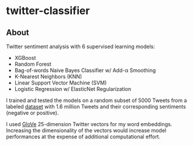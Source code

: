 # twitter-classifier

## About
Twitter sentiment analysis with 6 supervised learning models:
- XGBoost
- Random Forest
- Bag-of-words Naive Bayes Classifier w/ Add-α Smoothing
- K-Nearest Neighbors (KNN)
- Linear Support Vector Machine (SVM)
- Logistic Regression w/ ElasticNet Regularization

I trained and tested the models on a random subset of 5000 Tweets from a labeled [dataset](https://www.kaggle.com/datasets/kazanova/sentiment140) with 1.6 million Tweets and their corresponding sentiments (negative or positive).

I used [GloVe](https://nlp.stanford.edu/projects/glove/) 25-dimension Twitter vectors for my word embeddings. Increasing the dimensionality of the vectors would increase model performances at the expense of additional computational effort.